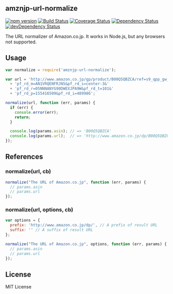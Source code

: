amznjp-url-normalize
--------------------
[![npm version](https://badge.fury.io/js/amznjp-url-normalize.svg)](http://badge.fury.io/js/amznjp-url-normalize)
[![Build Status](https://travis-ci.org/pine/amznjp-url-normalize.svg?branch=master)](https://travis-ci.org/pine/amznjp-url-normalize)
[![Coverage Status](https://coveralls.io/repos/pine/amznjp-url-normalize/badge.svg?branch=master)](https://coveralls.io/r/pine/amznjp-url-normalize?branch=master)
[![Dependency Status](https://david-dm.org/pine/amznjp-url-normalize.svg)](https://david-dm.org/pine/amznjp-url-normalize)
[![devDependency Status](https://david-dm.org/pine/amznjp-url-normalize/dev-status.svg)](https://david-dm.org/pine/amznjp-url-normalize#info=devDependencies)

The URL normalizer of Amazon.co.jp. It works in Node.js, but any browsers not supported.

## Usage

```js
var normalize = require('amznjp-url-normalize');

var url = 'http://www.amazon.co.jp/gp/product/B00Q5QBZCA/ref=s9_qpp_gw_p15_d7_i4?'
  + 'pf_rd_m=AN1VRQENFRJN5&pf_rd_s=center-3&'
  + 'pf_rd_r=05NNNANYG90DWEXJPA9W&pf_rd_t=101&'
  + 'pf_rd_p=155416509&pf_rd_i=489986';

normalize(url, function (err, params) {
  if (err) {
    console.error(err);
    return;
  }

  console.log(params.asin); // => 'B00Q5QBZCA'
  console.log(params.url);  // => 'http://www.amazon.co.jp/dp/B00Q5QBZCA'
});
```

## References

### normalize(url, cb)

```js
normalize("The URL of Amazon.co.jp", function (err, params) {
  // params.asin
  // params.url
});
```

### normalize(url, options, cb)

```js
var options = {
  prefix: 'http://www.amazon.co.jp/dp/', // A prefix of result URL
  suffix: '' // A suffix of result URL
};

normalize("The URL of Amazon.co.jp", options, function (err, params) {
  // params.asin
  // params.url
});
```

## License
MIT License
